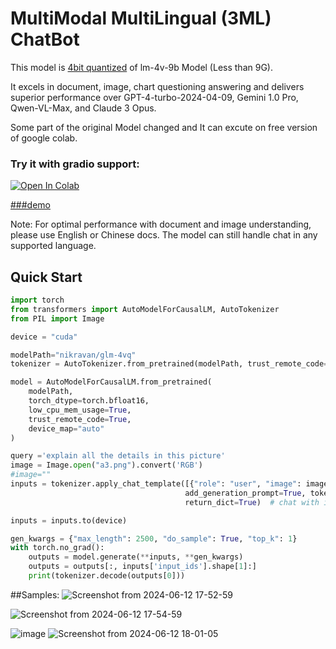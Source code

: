 
# MultiModal MultiLingual (3ML) ChatBot

This model is [4bit quantized](https://huggingface.co/nikravan/glm-4vq) of lm-4v-9b Model (Less than 9G). 

 It excels in document, image, chart questioning answering and delivers superior performance over GPT-4-turbo-2024-04-09, Gemini 1.0 Pro, Qwen-VL-Max, and Claude 3 Opus.

Some part of the original Model changed and It can excute on free version of google colab.
### Try it with gradio support:
[![Open In Colab](https://colab.research.google.com/assets/colab-badge.svg)](https://colab.research.google.com/drive/1VH1tlpl_N4nRS2q5k0lxu5H_taEL0MOw?usp=sharing)

[###demo](https://huggingface.co/spaces/nikravan/3ML_bot)

Note: For optimal performance with document and image understanding, please use English or Chinese docs. The model can still handle chat in any supported language.

## Quick Start


```python
import torch
from transformers import AutoModelForCausalLM, AutoTokenizer
from PIL import Image

device = "cuda"

modelPath="nikravan/glm-4vq"
tokenizer = AutoTokenizer.from_pretrained(modelPath, trust_remote_code=True)

model = AutoModelForCausalLM.from_pretrained(
    modelPath,
    torch_dtype=torch.bfloat16,
    low_cpu_mem_usage=True,
    trust_remote_code=True,
    device_map="auto"
)

query ='explain all the details in this picture'
image = Image.open("a3.png").convert('RGB')
#image=""
inputs = tokenizer.apply_chat_template([{"role": "user", "image": image, "content": query}],
                                       add_generation_prompt=True, tokenize=True, return_tensors="pt",
                                       return_dict=True)  # chat with image mode

inputs = inputs.to(device)

gen_kwargs = {"max_length": 2500, "do_sample": True, "top_k": 1}
with torch.no_grad():
    outputs = model.generate(**inputs, **gen_kwargs)
    outputs = outputs[:, inputs['input_ids'].shape[1]:]
    print(tokenizer.decode(outputs[0]))
```
##Samples:
![Screenshot from 2024-06-12 17-52-59](https://github.com/nikravan1/3ML/assets/17721448/d9a27314-d539-471c-9a26-3cf98890a8e5)

![Screenshot from 2024-06-12 17-54-59](https://github.com/nikravan1/3ML/assets/17721448/7cf77373-1d3f-4d01-a64a-0eb7478309f7)

![image](https://github.com/nikravan1/3ML/assets/17721448/3aeca087-ebb2-47cc-b357-6331c6470b67)
![Screenshot from 2024-06-12 18-01-05](https://github.com/nikravan1/3ML/assets/17721448/bdfe943b-0b0a-4477-b822-38726b67f44d)






